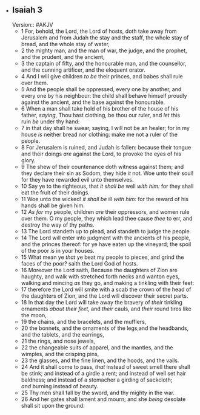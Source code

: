 - ## Isaiah 3
  Version:: #AKJV
	- 1 For, behold, the Lord, the Lord of hosts,
	  doth take away from Jerusalem and from Judah the stay and the staff,
	  the whole stay of bread, and the whole stay of water,
	- 2 the mighty man, and the man of war,
	  the judge, and the prophet, and the prudent, and the ancient,
	- 3 the captain of fifty, and the honourable man,
	  and the counsellor, and the cunning artificer, and the eloquent orator.
	- 4 And I will give children *to be* their princes,
	  and babes shall rule over them.
	- 5 And the people shall be oppressed,
	  every one by another, and every one by his neighbour:
	  the child shall behave himself proudly against the ancient,
	  and the base against the honourable.
	- 6 When a man shall take hold of his brother of the house of his father, *saying*,
	  Thou hast clothing, be thou our ruler,
	  and *let* this ruin *be* under thy hand:
	- 7 in that day shall he swear, saying, I will not be an healer;
	  for in my house *is* neither bread nor clothing:
	  make me not a ruler of the people.
	- 8 For Jerusalem is ruined, and Judah is fallen:
	  because their tongue and their doings *are* against the Lord,
	  to provoke the eyes of his glory.
	- 9 The shew of their countenance doth witness against them;
	  and they declare their sin as Sodom, they hide *it* not.
	  Woe unto their soul! for they have rewarded evil unto themselves.
	- 10 Say ye to the righteous, that *it shall be* well *with him:*
	  for they shall eat the fruit of their doings.
	- 11 Woe unto the wicked! *it shall be* ill *with him:*
	  for the reward of his hands shall be given him.
	- 12 *As for* my people, children *are* their oppressors,
	  and women rule over them.
	  O my people, they which lead thee cause *thee* to err,
	  and destroy the way of thy paths.
	- 13 The Lord standeth up to plead,
	  and standeth to judge the people.
	- 14 The Lord will enter into judgment
	  with the ancients of his people, and the princes thereof:
	  for ye have eaten up the vineyard;
	  the spoil of the poor *is* in your houses.
	- 15 What mean ye *that* ye beat my people to pieces,
	  and grind the faces of the poor? saith the Lord God of hosts.
	- 16 Moreover the Lord saith,
	  Because the daughters of Zion are haughty,
	  and walk with stretched forth necks and wanton eyes,
	  walking and mincing *as* they go,
	  and making a tinkling with their feet:
	- 17 therefore the Lord will smite with a scab
	  the crown of the head of the daughters of Zion,
	  and the Lord will discover their secret parts.
	- 18 In that day the Lord will take away
	  the bravery of *their* tinkling ornaments *about their feet*,
	  and *their* cauls, and *their* round tires like the moon,
	- 19 the chains, and the bracelets, and the mufflers,
	- 20 the bonnets, and the ornaments of the legs,and the headbands, and the tablets, and the earrings,
	- 21 the rings, and nose jewels,
	- 22 the changeable suits of apparel,
	  and the mantles, and the wimples, and the crisping pins,
	- 23 the glasses, and the fine linen,
	  and the hoods, and the vails.
	- 24 And it shall come to pass, *that* instead of sweet smell there shall be stink;
	  and instead of a girdle a rent;
	  and instead of well set hair baldness;
	  and instead of a stomacher a girding of sackcloth;
	  *and* burning instead of beauty.
	- 25 Thy men shall fall by the sword,
	  and thy mighty in the war.
	- 26 And her gates shall lament and mourn;
	  and she *being* desolate shall sit upon the ground.